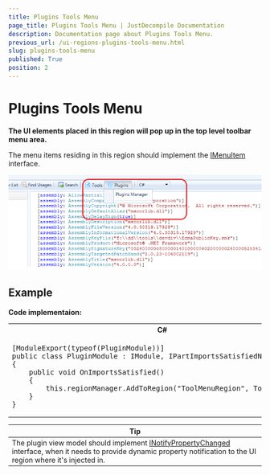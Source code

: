 ```yaml
---
title: Plugins Tools Menu
page_title: Plugins Tools Menu | JustDecompile Documentation
description: Documentation page about Plugins Tools Menu.
previous_url: /ui-regions-plugins-tools-menu.html
slug: plugins-tools-menu
published: True
position: 2
---
```


# Plugins Tools Menu



 **The UI elements placed in this region will pop up in the top level toolbar menu area.** 

The menu items residing in this region should implement the [IMenuItem](t_justdecompile_api_core_imenuitem) interface.

![Toolbar](/media/Toolbar.png)

## Example

**Code implementaion:**

<div id="syntaxCodeBlocks" class="code"><span codeLanguage="CSharp"><table><tr><th>C#</th></tr><tr><td><pre xml:space="preserve">[ModuleExport(<span class="highlight-keyword">typeof</span>(PluginModule))]
<span class="highlight-keyword">public</span> <span class="highlight-keyword">class</span> PluginModule : IModule, IPartImportsSatisfiedNotification
{
    <span class="highlight-keyword">public</span> <span class="highlight-keyword">void</span> OnImportsSatisfied()
    {
        <span class="highlight-keyword">this</span>.regionManager.AddToRegion(<span class="highlight-literal">"ToolMenuRegion"</span>, ToolMenuItem);
    }
}</pre></td></tr></table></span></div>

Tip |
--- |
| The plugin view model should implement [INotifyPropertyChanged](https://msdn.microsoft.com/en-us/library/system.componentmodel.inotifypropertychanged.aspx) interface, when it needs to provide dynamic property notification to the UI region where it's injected in.